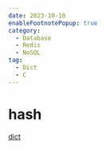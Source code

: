 ```yaml
---
date: 2023-10-10
enableFootnotePopup: true
category:
  - Database
  - Redis
  - NoSQL
tag:
  - Dict
  - C
---
```



# hash

[dict](https://github.com/redis/redis/blob/17904780ae5b4793ad133020d6bfa7f4a266b20c/src/dict.c#L1)